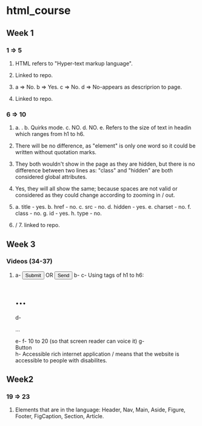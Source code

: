 # html_course
## Week 1 
### 1 => 5
  1. HTML refers to "Hyper-text markup language".
  2. Linked to repo.
     
  3. a => No.
     b => Yes.
     c => No. 
     d => No-appears as descriprion to page.
     
  4. Linked to repo.
     
 ### 6 => 10
   1. a. <!DOCTYPE HTML>.
      b. Quirks mode.
      c. NO.
      d. NO.
      e. Refers to the size of text in headin which ranges from h1 to h6.
      
   2. There will be no difference, as "element" is only one word so it could be written without quotation marks.
   3. They both wouldn't show in the page as they are hidden, but there is no difference between two lines as: "class" and "hidden" are both considered global attributes.
   4. Yes, they will all show the same; because spaces are not valid or considered as they could change according to zooming in / out.
      
   5. a. title - yes.
      b. href - no.
      c. src - no.
      d. hidden - yes.
      e. charset - no.
      f. class - no.
      g. id - yes.
      h. type - no.
      
   6. / 7. linked to repo.

## Week 3
### Videos (34-37)
  1. a- <input type="submit"> OR <button>Send</button>
     b- <title>...</title>
     c- Using tags of h1 to h6: <h1>...</h1>
     d- <p>...</p>
     e- <html lang="English"> </html>
     f- 10 to 20 (so that screen reader can voice it)
     g- <div role="button" tabindex="0" aria-labelledby="Button"> <label id="button"> Button </label> </div>
     h- Accessible rich internet application / means that the website is accessible to people with disabilites.

 ## Week2
 ### 19 => 23
   1. Elements that are in the language: Header, Nav, Main, Aside, Figure, Footer, FigCaption, Section, Article. 
   

